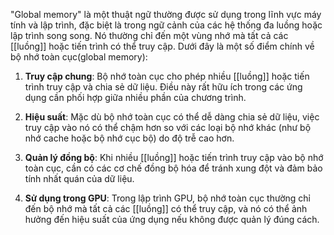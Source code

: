 "Global memory" là một thuật ngữ thường được sử dụng trong lĩnh vực máy tính và lập trình, đặc biệt là trong ngữ cảnh của các hệ thống đa luồng hoặc lập trình song song. Nó thường chỉ đến một vùng nhớ mà tất cả các [[luồng]] hoặc tiến trình có thể truy cập. Dưới đây là một số điểm chính về  bộ nhớ toàn cục(global memory):

1. **Truy cập chung**: Bộ nhớ toàn cục cho phép nhiều [[luồng]] hoặc tiến trình truy cập và chia sẻ dữ liệu. Điều này rất hữu ích trong các ứng dụng cần phối hợp giữa nhiều phần của chương trình.
    
2. **Hiệu suất**: Mặc dù bộ nhớ toàn cục có thể dễ dàng chia sẻ dữ liệu, việc truy cập vào nó có thể chậm hơn so với các loại bộ nhớ khác (như bộ nhớ cache hoặc bộ nhớ cục bộ) do độ trễ cao hơn.
    
3. **Quản lý đồng bộ**: Khi nhiều [[luồng]] hoặc tiến trình truy cập vào bộ nhớ toàn cục, cần có các cơ chế đồng bộ hóa để tránh xung đột và đảm bảo tính nhất quán của dữ liệu.
    
4. **Sử dụng trong GPU**: Trong lập trình GPU, bộ nhớ toàn cục thường chỉ đến bộ nhớ mà tất cả các [[luồng]] có thể truy cập, và nó có thể ảnh hưởng đến hiệu suất của ứng dụng nếu không được quản lý đúng cách.